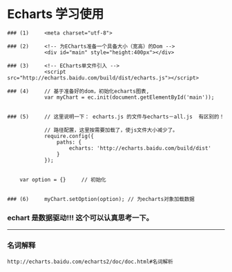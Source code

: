 # Echarts 学习使用


	### (1)		<meta charset="utf-8">

	### (2)    	<!-- 为ECharts准备一个具备大小（宽高）的Dom -->
 			   	<div id="main" style="height:400px"></div>

 	### (3)     <!-- ECharts单文件引入 -->
    			<script src="http://echarts.baidu.com/build/dist/echarts.js"></script>

    ### (4)		// 基于准备好的dom，初始化echarts图表,
                var myChart = ec.init(document.getElementById('main')); 


    ### (5)    	// 这里说明一下： echarts.js 的文件与echarts－all.js  有区别的！
		    	
		    	// 路径配置，这里按需要加载了，使js文件大小减少了。
		        require.config({
		            paths: {
		                echarts: 'http://echarts.baidu.com/build/dist'
		            }
		        });
        

    	var option = {}		// 初始化


    ### (6)		myChart.setOption(option); // 为echarts对象加载数据 



   ### echart 是数据驱动!!! 这个可以认真思考一下。
   ---- 
   ### 名词解释
   	http://echarts.baidu.com/echarts2/doc/doc.html#名词解析